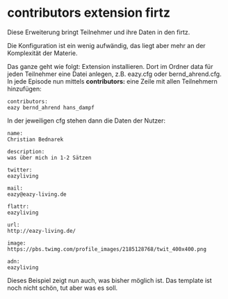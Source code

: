 # contributors extension firtz

Diese Erweiterung bringt Teilnehmer und ihre Daten in den firtz.

Die Konfiguration ist ein wenig aufwändig, das liegt aber mehr an der Komplexität der Materie.

Das ganze geht wie folgt: Extension installieren. Dort im Ordner data für jeden Teilnehmer eine Datei anlegen, z.B. eazy.cfg oder bernd_ahrend.cfg.
In jede Episode nun mittels **contributors:** eine Zeile mit allen Teilnehmern hinzufügen:

```
contributors:
eazy bernd_ahrend hans_dampf
```

In der jeweiligen cfg stehen dann die Daten der Nutzer:

```
name:
Christian Bednarek

description:
was über mich in 1-2 Sätzen

twitter:
eazyliving

mail:
eazy@eazy-living.de

flattr:
eazyliving

url:
http://eazy-living.de/

image:
https://pbs.twimg.com/profile_images/2185128768/twit_400x400.png

adn:
eazyliving
```

Dieses Beispiel zeigt nun auch, was bisher möglich ist. Das template ist noch nicht schön, tut aber was es soll.
